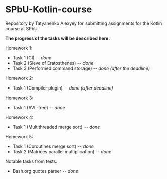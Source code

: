 # SPbU-Kotlin-course
Repository by Tatyanenko Alexyey for submitting assignments for the Kotlin course at SPbU.

**The progress of the tasks will be described here.**

Homework 1:
- Task 1 (CI) -- _done_
- Task 2 (Sieve of Eratosthenes) -- _done_
- Task 3 (Performed command storage) -- _done (after the deadline)_

Homework 2:
- Task 1 (Compiler plugin) -- _done (after deadline)_

Homework 3:
- Task 1 (AVL-tree) -- _done_

Homework 4:
- Task 1 (Multithreaded merge sort) -- _done_

Homework 5:
- Task 1 (Coroutines merge sort) -- _done_
- Task 2 (Matrices parallel multiplication) -- _done_

Notable tasks from tests:
- Bash.org quotes parser -- _done_
